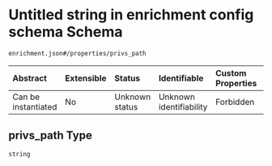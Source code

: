 # Untitled string in enrichment config schema Schema

```txt
enrichment.json#/properties/privs_path
```



| Abstract            | Extensible | Status         | Identifiable            | Custom Properties | Additional Properties | Access Restrictions | Defined In                                                         |
| :------------------ | :--------- | :------------- | :---------------------- | :---------------- | :-------------------- | :------------------ | :----------------------------------------------------------------- |
| Can be instantiated | No         | Unknown status | Unknown identifiability | Forbidden         | Allowed               | none                | [enrichment.json\*](../out/enrichment.json "open original schema") |

## privs\_path Type

`string`
